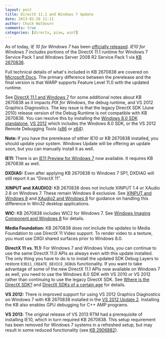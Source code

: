 ```yaml
---
layout: post
title: DirectX 11.1 and Windows 7 Update
date: 2013-02-26 11:11
author: Chuck Walbourn
comments: true
categories: [directx, pixw, win7]
---
```

As of today, <em>IE 10 for Windows 7</em> has been <a href="https://blogs.msdn.microsoft.com/ie/2013/02/26/ie10-for-windows-7-globally-available-for-consumers-and-businesses/">officially released</a>. <em>IE10 for Windows 7</em> includes portions of the DirectX 11.1 runtime for Windows 7 Service Pack 1 and Windows Server 2008 R2 Service Pack 1 via <a href="http://support.microsoft.com/kb/2670838">KB 2670838</a>.

Full technical details of what's included in KB 2670838 are covered on <a href="https://docs.microsoft.com/en-us/windows/desktop/direct3darticles/platform-update-for-windows-7">Microsoft Docs</a>. The primary difference between the prerelease and the final version is that WARP supports Feature Level 11.0 with the updated runtime.
<!--more-->

See <a href="https://walbourn.github.io/directx-11-1-and-windows-7/">DirectX 11.1 and Windows 7</a> for some additional notes about KB 2670838 as it impacts <em>PIX for Windows</em>, the debug runtime, and VS 2012 Graphics Diagnostics. The key issue is that the legacy DirectX SDK (June 2010) release version of the Debug Runtime is not compatible with KB 2670838. You can resolve this by installing the <a href="http://msdn.microsoft.com/en-us/windows/desktop/hh852363">Windows 8.0 SDK standalone</a>, <a href="http://www.microsoft.com/visualstudio/eng/downloads">VS 2012</a> which includes the Windows 8.0 SDK, or the VS 2012 Remote Debugging Tools (<a href="http://go.microsoft.com/?linkid=9810454">x86</a> or <a href="http://go.microsoft.com/?linkid=9810464">x64</a>).

<strong>Note: </strong>If you have the prerelease of either IE10 or KB 2670838 installed, you should update your system. Windows Update will be offering an update soon, but you can manually install it as well.

<strong>IE11: </strong>There is an <a href="http://go.microsoft.com/fwlink/?LinkID=316880">IE11 Preview for Windows 7</a> now available. It requires KB 2670838 as well.

<strong>DXDIAG:</strong> Even after applying KB 2670838 to Windows 7 SP1, DXDIAG will still report it as "DirectX 11".

<strong>XINPUT and XAUDIO2: </strong>KB 2670838 does not include XINPUT 1.4 or XAudio 2.8 on Windows 7. These remain Windows 8 exclusive. See <a href="https://walbourn.github.io/xinput-and-windows-8-consumer-preview/">XINPUT and Windows 8</a> and <a href="https://walbourn.github.io/xaudio2-and-windows-8-consumer-preview/">XAudio2 and Windows 8</a> for guidance on handling this difference in Win32 desktop applications.

<strong>WIC:</strong> KB 2670838 includes WIC2 for Windows 7. See <a href="https://walbourn.github.io/windows-imaging-component-and-windows-8/">Windows Imaging Component and Windows 8</a> for details.

<p><strong>Media Foundation:</strong> KB 2670838 does <em>not</em> include the updates to Media Foundation to use DirectX 11 Video support. To render video to a texture, you must use DXGI shared surfaces prior to Windows 8.0.

<strong>DirectX 11 vs. 11.1:</strong> For Windows 7 and Windows Vista, you can continue to use the same DirectX 11.0 APIs as always even with this update installed. The only thing you have to do is to install the updated SDK Debug Layers to restore <code>D3D11_CREATE_DEVICE_DEBUG</code> functionality. If you want to take advantage of some of the new DirectX 11.1 APIs now available on Windows 7 as well, you need to use the Windows 8.0 SDK with VS 2010 or VS 2012 rather than continuing to use the legacy DirectX SDK. See <a href="https://walbourn.github.io/where-is-the-directx-sdk/">Where is the DirectX SDK?</a> and <a href="https://walbourn.github.io/directx-sdk-s-of-a-certain-age/">DirectX SDKs of a certain age</a> for details.

<strong>VS 2012:</strong> There is improved support for using VS 2012 Graphics Diagnostics on Windows 7 with KB 2670838 installed in the <a href="https://walbourn.github.io/visual-studio-2012-update-2/">VS 2012 Update 2</a>. Installing the KB also enables GPU debugging for C++ AMP programs.

<strong>VS 2013</strong>: The original release of VS 2013 RTM had a prerequisite of installing IE10, which in turn required KB 2670838. This setup requirement has been removed for Windows 7 systems in a refreshed setup, but may result in some reduced functionality (see <a href="http://go.microsoft.com/fwlink/?LinkID=330043">KB 2906882</a>).
